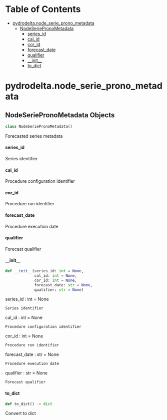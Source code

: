 # Table of Contents

* [pydrodelta.node\_serie\_prono\_metadata](#pydrodelta.node_serie_prono_metadata)
  * [NodeSeriePronoMetadata](#pydrodelta.node_serie_prono_metadata.NodeSeriePronoMetadata)
    * [series\_id](#pydrodelta.node_serie_prono_metadata.NodeSeriePronoMetadata.series_id)
    * [cal\_id](#pydrodelta.node_serie_prono_metadata.NodeSeriePronoMetadata.cal_id)
    * [cor\_id](#pydrodelta.node_serie_prono_metadata.NodeSeriePronoMetadata.cor_id)
    * [forecast\_date](#pydrodelta.node_serie_prono_metadata.NodeSeriePronoMetadata.forecast_date)
    * [qualifier](#pydrodelta.node_serie_prono_metadata.NodeSeriePronoMetadata.qualifier)
    * [\_\_init\_\_](#pydrodelta.node_serie_prono_metadata.NodeSeriePronoMetadata.__init__)
    * [to\_dict](#pydrodelta.node_serie_prono_metadata.NodeSeriePronoMetadata.to_dict)

<a id="pydrodelta.node_serie_prono_metadata"></a>

# pydrodelta.node\_serie\_prono\_metadata

<a id="pydrodelta.node_serie_prono_metadata.NodeSeriePronoMetadata"></a>

## NodeSeriePronoMetadata Objects

```python
class NodeSeriePronoMetadata()
```

Forecasted series metadata

<a id="pydrodelta.node_serie_prono_metadata.NodeSeriePronoMetadata.series_id"></a>

#### series\_id

Series identifier

<a id="pydrodelta.node_serie_prono_metadata.NodeSeriePronoMetadata.cal_id"></a>

#### cal\_id

Procedure configuration identifier

<a id="pydrodelta.node_serie_prono_metadata.NodeSeriePronoMetadata.cor_id"></a>

#### cor\_id

Procedure run identifier

<a id="pydrodelta.node_serie_prono_metadata.NodeSeriePronoMetadata.forecast_date"></a>

#### forecast\_date

Procedure execution date

<a id="pydrodelta.node_serie_prono_metadata.NodeSeriePronoMetadata.qualifier"></a>

#### qualifier

Forecast qualifier

<a id="pydrodelta.node_serie_prono_metadata.NodeSeriePronoMetadata.__init__"></a>

#### \_\_init\_\_

```python
def __init__(series_id: int = None,
             cal_id: int = None,
             cor_id: int = None,
             forecast_date: str = None,
             qualifier: str = None)
```

series_id : int = None

    Series identifier

cal_id : int = None

    Procedure configuration identifier

cor_id : int = None

    Procedure run identifier

forecast_date : str = None

    Procedure execution date

qualifier : str = None

    Forecast qualifier

<a id="pydrodelta.node_serie_prono_metadata.NodeSeriePronoMetadata.to_dict"></a>

#### to\_dict

```python
def to_dict() -> dict
```

Convert to dict

